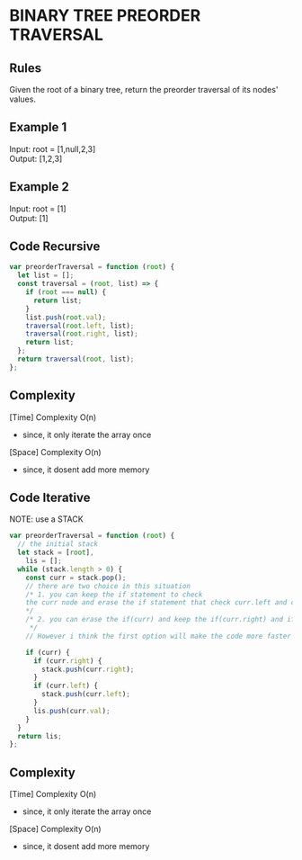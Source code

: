 # BINARY TREE PREORDER TRAVERSAL

## Rules

Given the root of a binary tree, return the preorder traversal of its nodes' values.

## Example 1

Input: root = [1,null,2,3]<br>
Output: [1,2,3]<br>

## Example 2

Input: root = [1]<br>
Output: [1]<br>

## Code Recursive

```javascript
var preorderTraversal = function (root) {
  let list = [];
  const traversal = (root, list) => {
    if (root === null) {
      return list;
    }
    list.push(root.val);
    traversal(root.left, list);
    traversal(root.right, list);
    return list;
  };
  return traversal(root, list);
};
```

## Complexity

[Time] Complexity O(n)

- since, it only iterate the array once

[Space] Complexity O(n)

- since, it dosent add more memory

## Code Iterative

NOTE:
use a STACK

```javascript
var preorderTraversal = function (root) {
  // the initial stack
  let stack = [root],
    lis = [];
  while (stack.length > 0) {
    const curr = stack.pop();
    // there are two choice in this situation
    /* 1. you can keep the if statement to check
    the curr node and erase the if statement that check curr.left and curr.right
    */
    /* 2. you can erase the if(curr) and keep the if(curr.right) and if(curr.left)
     */
    // However i think the first option will make the code more faster

    if (curr) {
      if (curr.right) {
        stack.push(curr.right);
      }
      if (curr.left) {
        stack.push(curr.left);
      }
      lis.push(curr.val);
    }
  }
  return lis;
};
```

## Complexity

[Time] Complexity O(n)

- since, it only iterate the array once

[Space] Complexity O(n)

- since, it dosent add more memory
